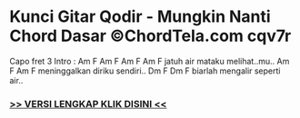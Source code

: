 
 # Kunci Gitar Qodir - Mungkin Nanti Chord Dasar ©ChordTela.com cqv7r


Capo fret 3 Intro : Am F Am F Am F Am F jatuh air mataku melihat..mu.. Am F Am F meninggalkan diriku sendiri.. Dm F Dm F biarlah mengalir seperti air..

###  <a href="https://shortlighzx.web.app?sq=Kunci Gitar Qodir - Mungkin Nanti Chord Dasar ©ChordTela.com"> >> VERSI LENGKAP KLIK DISINI << </a>
